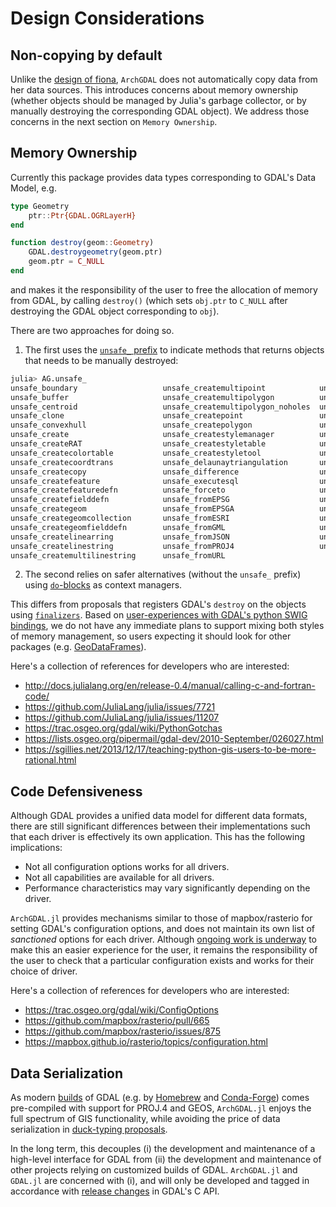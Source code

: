 # Design Considerations

## Non-copying by default

Unlike the [design of fiona](http://toblerity.org/fiona/manual.html#introduction), `ArchGDAL` does not automatically copy data from her data sources. This introduces concerns about memory ownership (whether objects should be managed by Julia's garbage collector, or by manually destroying the corresponding GDAL object). We address those concerns in the next section on `Memory Ownership`.

## Memory Ownership

Currently this package provides data types corresponding to GDAL's Data Model, e.g.
```julia
type Geometry
    ptr::Ptr{GDAL.OGRLayerH}
end

function destroy(geom::Geometry)
    GDAL.destroygeometry(geom.ptr)
    geom.ptr = C_NULL
end
```
and makes it the responsibility of the user to free the allocation of memory from GDAL, by calling `destroy()` (which sets `obj.ptr` to `C_NULL` after destroying the GDAL object corresponding to `obj`).

There are two approaches for doing so.

1. The first uses the [`unsafe_` prefix](http://docs.julialang.org/en/release-0.4/manual/style-guide/#don-t-expose-unsafe-operations-at-the-interface-level) to indicate methods that returns objects that needs to be manually destroyed:

```julia
julia> AG.unsafe_
unsafe_boundary                   unsafe_createmultipoint            unsafe_fromWKB
unsafe_buffer                     unsafe_createmultipolygon          unsafe_fromWKT
unsafe_centroid                   unsafe_createmultipolygon_noholes  unsafe_fromXML
unsafe_clone                      unsafe_createpoint                 unsafe_getcurvegeom
unsafe_convexhull                 unsafe_createpolygon               unsafe_getfeature
unsafe_create                     unsafe_createstylemanager          unsafe_getlineargeom
unsafe_createRAT                  unsafe_createstyletable            unsafe_intersection
unsafe_createcolortable           unsafe_createstyletool             unsafe_loadstringlist
unsafe_createcoordtrans           unsafe_delaunaytriangulation       unsafe_newspatialref
unsafe_createcopy                 unsafe_difference                  unsafe_nextfeature
unsafe_createfeature              unsafe_executesql                  unsafe_pointalongline
unsafe_createfeaturedefn          unsafe_forceto                     unsafe_pointonsurface
unsafe_createfielddefn            unsafe_fromEPSG                    unsafe_polygonfromedges
unsafe_creategeom                 unsafe_fromEPSGA                   unsafe_polygonize
unsafe_creategeomcollection       unsafe_fromESRI                    unsafe_read
unsafe_creategeomfielddefn        unsafe_fromGML                     unsafe_symdifference
unsafe_createlinearring           unsafe_fromJSON                    unsafe_union
unsafe_createlinestring           unsafe_fromPROJ4                   unsafe_update
unsafe_createmultilinestring      unsafe_fromURL
```

2. The second relies on safer alternatives (without the `unsafe_` prefix) using [`do`-blocks](http://docs.julialang.org/en/release-0.4/manual/functions/#do-block-syntax-for-function-arguments) as context managers.

This differs from proposals that registers GDAL's `destroy` on the objects using [`finalizers`](http://docs.julialang.org/en/release-0.4/stdlib/base/#Base.finalizer). Based on [user-experiences with GDAL's python SWIG bindings](https://trac.osgeo.org/gdal/wiki/PythonGotchas#CertainobjectscontainaDestroymethodbutyoushouldneveruseit), we do not have any immediate plans to support mixing both styles of memory management, so users expecting it should look for other packages (e.g. [GeoDataFrames](https://github.com/yeesian/GeoDataFrames.jl)).

Here's a collection of references for developers who are interested:

- http://docs.julialang.org/en/release-0.4/manual/calling-c-and-fortran-code/
- https://github.com/JuliaLang/julia/issues/7721
- https://github.com/JuliaLang/julia/issues/11207
- https://trac.osgeo.org/gdal/wiki/PythonGotchas
- https://lists.osgeo.org/pipermail/gdal-dev/2010-September/026027.html
- https://sgillies.net/2013/12/17/teaching-python-gis-users-to-be-more-rational.html

## Code Defensiveness
Although GDAL provides a unified data model for different data formats, there are still significant differences between their implementations such that each driver is effectively its own application. This has the following implications:

- Not all configuration options works for all drivers.
- Not all capabilities are available for all drivers.
- Performance characteristics may vary significantly depending on the driver.

`ArchGDAL.jl` provides mechanisms similar to those of mapbox/rasterio for setting GDAL's configuration options, and does not maintain its own list of *sanctioned* options for each driver. Although [ongoing work is underway](https://github.com/yeesian/GDALUtils.jl/issues/1) to make this an easier experience for the user, it remains the responsibility of the user to check that a particular configuration exists and works for their choice of driver.

Here's a collection of references for developers who are interested:
- https://trac.osgeo.org/gdal/wiki/ConfigOptions
- https://github.com/mapbox/rasterio/pull/665
- https://github.com/mapbox/rasterio/issues/875
- https://mapbox.github.io/rasterio/topics/configuration.html

## Data Serialization

As modern [builds](https://trac.osgeo.org/gdal/wiki/BuildHints) of GDAL (e.g. by [Homebrew](https://github.com/OSGeo/homebrew-osgeo4mac) and [Conda-Forge](https://github.com/conda-forge/gdal-feedstock)) comes pre-compiled with support for PROJ.4 and GEOS, `ArchGDAL.jl` enjoys the full spectrum of GIS functionality, while avoiding the price of data serialization in [duck-typing proposals](https://gist.github.com/sgillies/2217756).

In the long term, this decouples (i) the development and maintenance of a high-level interface for GDAL from (ii) the development and maintenance of other projects relying on customized builds of GDAL. `ArchGDAL.jl` and `GDAL.jl` are concerned with (i), and will only be developed and tagged in accordance with [release changes](https://trac.osgeo.org/gdal/wiki/NewsAndStatus) in GDAL's C API.
